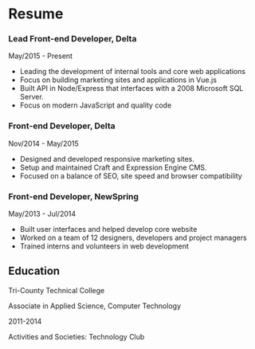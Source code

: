 # Resume

### Lead Front-end Developer, Delta
May/2015 - Present

- Leading the development of internal tools and core web applications
- Focus on building marketing sites and applications in Vue.js
- Built API in Node/Express that interfaces with a 2008 Microsoft SQL Server.
- Focus on modern JavaScript and quality code

### Front-end Developer, Delta
Nov/2014 - May/2015

- Designed and developed responsive marketing sites.
- Setup and maintained Craft and Expression Engine CMS.
- Focused on a balance of SEO, site speed and browser compatibility

### Front-end Developer, NewSpring
May/2013 - Jul/2014

- Built user interfaces and helped develop core website
- Worked on a team of 12 designers, developers and project managers
- Trained interns and volunteers in web development


## Education
Tri-County Technical College

Associate in Applied Science, Computer Technology

2011-2014

Activities and Societies: Technology Club